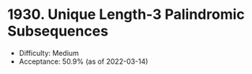 # 1930. Unique Length-3 Palindromic Subsequences
- Difficulty: Medium
- Acceptance: 50.9% (as of 2022-03-14)
